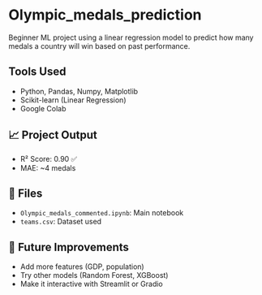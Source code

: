 # Olympic_medals_prediction
Beginner ML project using a linear regression model to predict how many medals a country will win based on past performance.

## Tools Used
- Python, Pandas, Numpy, Matplotlib
- Scikit-learn (Linear Regression)
- Google Colab

## 📈 Project Output
- R² Score: 0.90 ✅
- MAE: ~4 medals

## 📂 Files
- `Olympic_medals_commented.ipynb`: Main notebook
- `teams.csv`: Dataset used

## 🔮 Future Improvements
- Add more features (GDP, population)
- Try other models (Random Forest, XGBoost)
- Make it interactive with Streamlit or Gradio
